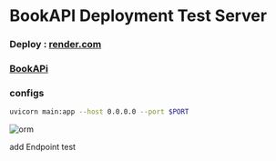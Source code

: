 # BookAPI Deployment Test Server
### Deploy : [render.com](https://render.com/)
### [BookAPi](https://bookapi-8bjd.onrender.com/docs) 
### configs
```bash
uvicorn main:app --host 0.0.0.0 --port $PORT 
```
![orm](https://github.com/themusharraf/bookapi/assets/122869450/7e30603c-a0f2-466c-a826-892454b756fd) 
 
add Endpoint test
